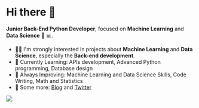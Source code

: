 # Hi there 👋

**Junior Back-End Python Developer**, focused on **Machine Learning** and **Data Science** 🤖 📊.
 
- 👨‍💻 I'm strongly interested in projects about **Machine Learning** and **Data Science**, especially the **Back-end development**.
- 🎯 Currently Learning: APIs development, Advanced Python programming, Database design
- 💪 Always Improving:  Machine Learning and Data Science Skills, Code Writing, Math and Statistics
- 💭 Some more: [Blog](https://draperkm.github.io/blog/) and [Twitter](https://twitter.com/JeanCharlesK)

<!--
**draperkm/draperkm** is a ✨ _special_ ✨ repository because its `README.md` (this file) appears on your GitHub profile.

Here are some ideas to get you started:

- 🔭 I’m currently working on ...
- 🌱 I’m currently learning ...
- 👯 I’m looking to collaborate on ...
- 🤔 I’m looking for help with ...
- 💬 Ask me about ...
- 📫 How to reach me: ...
- 😄 Pronouns: ...
- ⚡ Fun fact: ...
-->

<!-- 
The following line is the COUNTER: please refer to : https://github.com/antonkomarev/github-profile-views-counter
-->

![](https://komarev.com/ghpvc/?username=draperkm)

